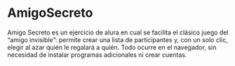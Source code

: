 # AmigoSecreto
Amigo Secreto es un ejercicio de alura en cual se facilita el clásico juego del “amigo invisible”: permite crear una lista de participantes y, con un solo clic, elegir al azar quién le regalará a quién. Todo ocurre en el navegador, sin necesidad de instalar programas adicionales ni crear cuentas. 
